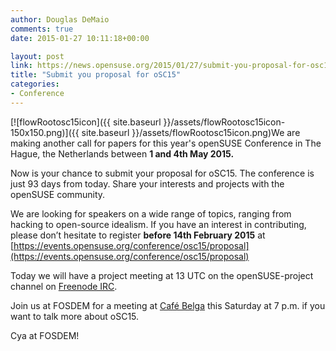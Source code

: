 ```yaml
---
author: Douglas DeMaio
comments: true
date: 2015-01-27 10:11:18+00:00

layout: post
link: https://news.opensuse.org/2015/01/27/submit-you-proposal-for-osc15/
title: "Submit you proposal for oSC15"
categories:
- Conference
---
```

[![flowRootosc15icon]({{ site.baseurl }}/assets/flowRootosc15icon-150x150.png)]({{ site.baseurl }}/assets/flowRootosc15icon.png)We are making another call for papers for this year's openSUSE Conference in The Hague, the Netherlands between **1 and 4th May 2015.**

Now is your chance to submit your proposal for oSC15. The conference is just 93 days from today. Share your interests and projects with the openSUSE community.

We are looking for speakers on a wide range of topics, ranging from hacking to open-source idealism. If you have an interest in contributing, please don’t hesitate to register **before 14th February 2015** at [https://events.opensuse.org/conference/osc15/proposal](https://events.opensuse.org/conference/osc15/proposal)

Today we will have a project meeting at 13 UTC on the openSUSE-project channel on [Freenode IRC](http://webchat.freenode.net/).

Join us at FOSDEM for a meeting at [Café Belga](https://www.facebook.com/pages/Caf%C3%A9-Belga/99144066931) this Saturday at 7 p.m. if you want to talk more about oSC15.


Cya at FOSDEM!		
